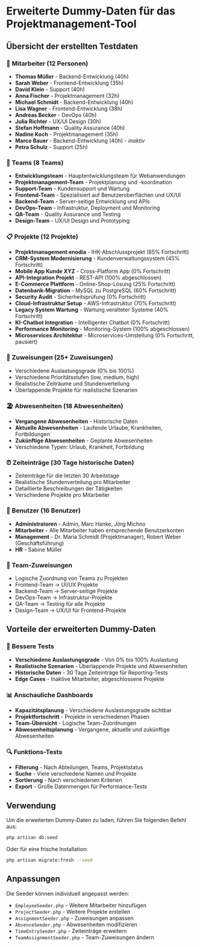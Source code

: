 # Erweiterte Dummy-Daten für das Projektmanagement-Tool

## Übersicht der erstellten Testdaten

### 👥 Mitarbeiter (12 Personen)
- **Thomas Müller** - Backend-Entwicklung (40h)
- **Sarah Weber** - Frontend-Entwicklung (35h)
- **David Klein** - Support (40h)
- **Anna Fischer** - Projektmanagement (32h)
- **Michael Schmidt** - Backend-Entwicklung (40h)
- **Lisa Wagner** - Frontend-Entwicklung (38h)
- **Andreas Becker** - DevOps (40h)
- **Julia Richter** - UX/UI Design (30h)
- **Stefan Hoffmann** - Quality Assurance (40h)
- **Nadine Koch** - Projektmanagement (35h)
- **Marco Bauer** - Backend-Entwicklung (40h) - *inaktiv*
- **Petra Schulz** - Support (25h)

### 🏢 Teams (8 Teams)
- **Entwicklungsteam** - Hauptentwicklungsteam für Webanwendungen
- **Projektmanagement-Team** - Projektplanung und -koordination
- **Support-Team** - Kundensupport und Wartung
- **Frontend-Team** - Spezialisiert auf Benutzeroberflächen und UX/UI
- **Backend-Team** - Server-seitige Entwicklung und APIs
- **DevOps-Team** - Infrastruktur, Deployment und Monitoring
- **QA-Team** - Quality Assurance und Testing
- **Design-Team** - UX/UI Design und Prototyping

### 📋 Projekte (12 Projekte)
- **Projektmanagement enodia** - IHK-Abschlussprojekt (85% Fortschritt)
- **CRM-System Modernisierung** - Kundenverwaltungssystem (45% Fortschritt)
- **Mobile App Kunde XYZ** - Cross-Platform App (0% Fortschritt)
- **API-Integration Projekt** - REST-API (100% abgeschlossen)
- **E-Commerce Plattform** - Online-Shop-Lösung (25% Fortschritt)
- **Datenbank-Migration** - MySQL zu PostgreSQL (60% Fortschritt)
- **Security Audit** - Sicherheitsprüfung (0% Fortschritt)
- **Cloud-Infrastruktur Setup** - AWS-Infrastruktur (70% Fortschritt)
- **Legacy System Wartung** - Wartung veralteter Systeme (40% Fortschritt)
- **KI-Chatbot Integration** - Intelligenter Chatbot (0% Fortschritt)
- **Performance Monitoring** - Monitoring-System (100% abgeschlossen)
- **Microservices Architektur** - Microservices-Umstellung (0% Fortschritt, pausiert)

### 🔗 Zuweisungen (25+ Zuweisungen)
- Verschiedene Auslastungsgrade (0% bis 100%)
- Verschiedene Prioritätsstufen (low, medium, high)
- Realistische Zeiträume und Stundenverteilung
- Überlappende Projekte für realistische Szenarien

### 🏖️ Abwesenheiten (18 Abwesenheiten)
- **Vergangene Abwesenheiten** - Historische Daten
- **Aktuelle Abwesenheiten** - Laufende Urlaube, Krankheiten, Fortbildungen
- **Zukünftige Abwesenheiten** - Geplante Abwesenheiten
- Verschiedene Typen: Urlaub, Krankheit, Fortbildung

### ⏰ Zeiteinträge (30 Tage historische Daten)
- Zeiteinträge für die letzten 30 Arbeitstage
- Realistische Stundenverteilung pro Mitarbeiter
- Detaillierte Beschreibungen der Tätigkeiten
- Verschiedene Projekte pro Mitarbeiter

### 👤 Benutzer (16 Benutzer)
- **Administratoren** - Admin, Marc Hanke, Jörg Michno
- **Mitarbeiter** - Alle Mitarbeiter haben entsprechende Benutzerkonten
- **Management** - Dr. Maria Schmidt (Projektmanager), Robert Weber (Geschäftsführung)
- **HR** - Sabine Müller

### 🎯 Team-Zuweisungen
- Logische Zuordnung von Teams zu Projekten
- Frontend-Team → UI/UX Projekte
- Backend-Team → Server-seitige Projekte
- DevOps-Team → Infrastruktur-Projekte
- QA-Team → Testing für alle Projekte
- Design-Team → UX/UI für Frontend-Projekte

## Vorteile der erweiterten Dummy-Daten

### 🧪 Bessere Tests
- **Verschiedene Auslastungsgrade** - Von 0% bis 100% Auslastung
- **Realistische Szenarien** - Überlappende Projekte und Abwesenheiten
- **Historische Daten** - 30 Tage Zeiteinträge für Reporting-Tests
- **Edge Cases** - Inaktive Mitarbeiter, abgeschlossene Projekte

### 📊 Anschauliche Dashboards
- **Kapazitätsplanung** - Verschiedene Auslastungsgrade sichtbar
- **Projektfortschritt** - Projekte in verschiedenen Phasen
- **Team-Übersicht** - Logische Team-Zuordnungen
- **Abwesenheitsplanung** - Vergangene, aktuelle und zukünftige Abwesenheiten

### 🔍 Funktions-Tests
- **Filterung** - Nach Abteilungen, Teams, Projektstatus
- **Suche** - Viele verschiedene Namen und Projekte
- **Sortierung** - Nach verschiedenen Kriterien
- **Export** - Große Datenmengen für Performance-Tests

## Verwendung

Um die erweiterten Dummy-Daten zu laden, führen Sie folgenden Befehl aus:

```bash
php artisan db:seed
```

Oder für eine frische Installation:

```bash
php artisan migrate:fresh --seed
```

## Anpassungen

Die Seeder können individuell angepasst werden:
- `EmployeeSeeder.php` - Weitere Mitarbeiter hinzufügen
- `ProjectSeeder.php` - Weitere Projekte erstellen
- `AssignmentSeeder.php` - Zuweisungen anpassen
- `AbsenceSeeder.php` - Abwesenheiten modifizieren
- `TimeEntrySeeder.php` - Zeiteinträge erweitern
- `TeamAssignmentSeeder.php` - Team-Zuweisungen ändern


















